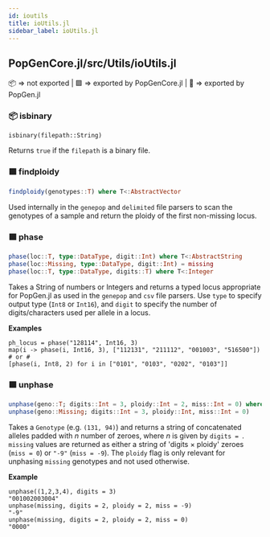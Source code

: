 ```yaml
---
id: ioutils
title: ioUtils.jl
sidebar_label: ioUtils.jl
---
```

## PopGenCore.jl/src/Utils/ioUtils.jl
📦  => not exported | 
🟪 => exported by PopGenCore.jl | 
🔵 => exported by PopGen.jl

### 📦 isbinary
```jula
isbinary(filepath::String)
```
Returns `true` if the `filepath` is a binary file. 

### 🟪 findploidy
```julia
findploidy(genotypes::T) where T<:AbstractVector
```
Used internally in the `genepop` and `delimited` file parsers to scan the genotypes
of a sample and return the ploidy of the first non-missing locus.


### 🟪 phase
```julia
phase(loc::T, type::DataType, digit::Int) where T<:AbstractString
phase(loc::Missing, type::DataType, digit::Int) = missing
phase(loc::T, type::DataType, digits::T) where T<:Integer
```
Takes a String of numbers or Integers and returns a typed locus appropriate for PopGen.jl as used in the
`genepop` and `csv` file parsers. Use `type` to specify output type (`Int8` or `Int16`),
and `digit` to specify the number of digits/characters used per allele in a locus.

**Examples**
```
ph_locus = phase("128114", Int16, 3)
map(i -> phase(i, Int16, 3), ["112131", "211112", "001003", "516500"])
# or #
[phase(i, Int8, 2) for i in ["0101", "0103", "0202", "0103"]]
```

### 🟪 unphase
```julia
unphase(geno::T; digits::Int = 3, ploidy::Int = 2, miss::Int = 0) where T <: Genotype
unphase(geno::Missing; digits::Int = 3, ploidy::Int, miss::Int = 0)
```
Takes a `Genotype` (e.g. `(131, 94)`) and returns a string of concatenated
alleles padded with *n* number of zeroes, where *n* is given by `digits = `.
`missing` values are returned as either a string of 'digits × ploidy' zeroes (`miss = 0`)
or `"-9"` (`miss = -9`). The `ploidy` flag is only relevant for unphasing `missing` genotypes
and not used otherwise.

**Example**
```
unphase((1,2,3,4), digits = 3)
"001002003004"
unphase(missing, digits = 2, ploidy = 2, miss = -9)
"-9"
unphase(missing, digits = 2, ploidy = 2, miss = 0)
"0000"
```
